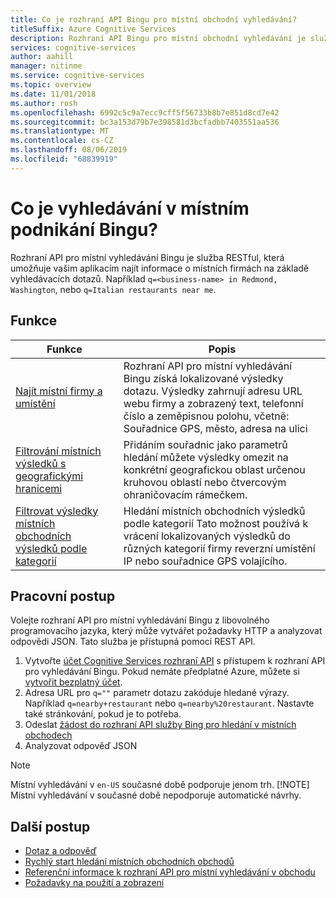 ```yaml
---
title: Co je rozhraní API Bingu pro místní obchodní vyhledávání?
titleSuffix: Azure Cognitive Services
description: Rozhraní API Bingu pro místní obchodní vyhledávání je služba RESTful, která vašim aplikacím umožňuje vyhledávat informace o místních podnicích a sídlech, a to na základě vyhledávacích dotazů.
services: cognitive-services
author: aahill
manager: nitinme
ms.service: cognitive-services
ms.topic: overview
ms.date: 11/01/2018
ms.author: rosh
ms.openlocfilehash: 6992c5c9a7ecc9cff5f56733b8b7e851d8cd7e42
ms.sourcegitcommit: bc3a153d79b7e398581d3bcfadbb7403551aa536
ms.translationtype: MT
ms.contentlocale: cs-CZ
ms.lasthandoff: 08/06/2019
ms.locfileid: "68839919"
---
```

# <a name="what-is-bing-local-business-search"></a>Co je vyhledávání v místním podnikání Bingu?
Rozhraní API pro místní vyhledávání Bingu je služba RESTful, která umožňuje vašim aplikacím najít informace o místních firmách na základě vyhledávacích dotazů. Například `q=<business-name> in Redmond, Washington`, nebo `q=Italian restaurants near me`. 

## <a name="features"></a>Funkce
| Funkce | Popis |  
| -- | -- | 
| [Najít místní firmy a umístění](quickstarts/local-quickstart.md) | Rozhraní API pro místní vyhledávání Bingu získá lokalizované výsledky dotazu. Výsledky zahrnují adresu URL webu firmy a zobrazený text, telefonní číslo a zeměpisnou polohu, včetně: Souřadnice GPS, město, adresa na ulici |  
| [Filtrování místních výsledků s geografickými hranicemi](specify-geographic-search.md) | Přidáním souřadnic jako parametrů hledání můžete výsledky omezit na konkrétní geografickou oblast určenou kruhovou oblastí nebo čtvercovým ohraničovacím rámečkem. | 
| [Filtrovat výsledky místních obchodních výsledků podle kategorií](local-categories.md) | Hledání místních obchodních výsledků podle kategorií Tato možnost používá k vrácení lokalizovaných výsledků do různých kategorií firmy reverzní umístění IP nebo souřadnice GPS volajícího.|

## <a name="workflow"></a>Pracovní postup
Volejte rozhraní API pro místní vyhledávání Bingu z libovolného programovacího jazyka, který může vytvářet požadavky HTTP a analyzovat odpovědi JSON. Tato služba je přístupná pomocí REST API.
 
1. Vytvořte [účet Cognitive Services rozhraní API](https://docs.microsoft.com/azure/cognitive-services/cognitive-services-apis-create-account) s přístupem k rozhraní API pro vyhledávání Bingu. Pokud nemáte předplatné Azure, můžete si [vytvořit bezplatný účet](https://azure.microsoft.com/try/cognitive-services/?api=bing-web-search-api).   
2. Adresa URL pro `q=""` parametr dotazu zakóduje hledané výrazy. Například `q=nearby+restaurant` nebo `q=nearby%20restaurant`. Nastavte také stránkování, pokud je to potřeba. 
3. Odeslat [žádost do rozhraní API služby Bing pro hledání v místních obchodech](quickstarts/local-quickstart.md) 
4. Analyzovat odpověď JSON 

> [!NOTE]
> Místní vyhledávání v `en-US` současné době podporuje jenom trh. 
> [!NOTE]
> Místní vyhledávání v současné době nepodporuje automatické návrhy. 

## <a name="next-steps"></a>Další postup
- [Dotaz a odpověď](local-search-query-response.md)
- [Rychlý start hledání místních obchodních obchodů](quickstarts/local-quickstart.md)
- [Referenční informace k rozhraní API pro místní vyhledávání v obchodu](local-search-reference.md)
- [Požadavky na použití a zobrazení](use-display-requirements.md)
